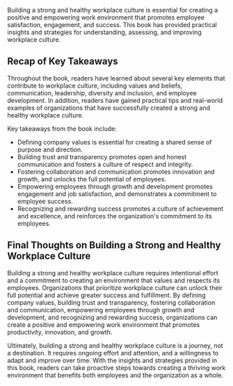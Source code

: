 
Building a strong and healthy workplace culture is essential for creating a positive and empowering work environment that promotes employee satisfaction, engagement, and success. This book has provided practical insights and strategies for understanding, assessing, and improving workplace culture.

Recap of Key Takeaways
----------------------

Throughout the book, readers have learned about several key elements that contribute to workplace culture, including values and beliefs, communication, leadership, diversity and inclusion, and employee development. In addition, readers have gained practical tips and real-world examples of organizations that have successfully created a strong and healthy workplace culture.

Key takeaways from the book include:

- Defining company values is essential for creating a shared sense of purpose and direction.
- Building trust and transparency promotes open and honest communication and fosters a culture of respect and integrity.
- Fostering collaboration and communication promotes innovation and growth, and unlocks the full potential of employees.
- Empowering employees through growth and development promotes engagement and job satisfaction, and demonstrates a commitment to employee success.
- Recognizing and rewarding success promotes a culture of achievement and excellence, and reinforces the organization's commitment to its employees.

Final Thoughts on Building a Strong and Healthy Workplace Culture
-----------------------------------------------------------------

Building a strong and healthy workplace culture requires intentional effort and a commitment to creating an environment that values and respects its employees. Organizations that prioritize workplace culture can unlock their full potential and achieve greater success and fulfillment. By defining company values, building trust and transparency, fostering collaboration and communication, empowering employees through growth and development, and recognizing and rewarding success, organizations can create a positive and empowering work environment that promotes productivity, innovation, and growth.

Ultimately, building a strong and healthy workplace culture is a journey, not a destination. It requires ongoing effort and attention, and a willingness to adapt and improve over time. With the insights and strategies provided in this book, readers can take proactive steps towards creating a thriving work environment that benefits both employees and the organization as a whole.
